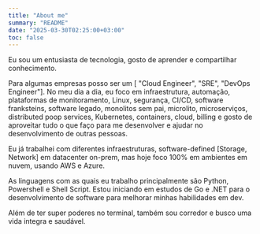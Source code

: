 ```yaml
---
title: "About me"
summary: "README"
date: "2025-03-30T02:25:00+03:00"
toc: false
---
```


Eu sou um entusiasta de tecnologia, gosto de aprender e compartilhar conhecimento. 

Para algumas empresas posso ser um [ "Cloud Engineer", "SRE", "DevOps Engineer"]. No meu dia a dia, eu foco em infraestrutura, automação, plataformas de monitoramento, Linux, segurança, CI/CD, software franksteins, software legado, monolitos sem pai, microlito, microserviços, distributed poop services, Kubernetes, containers, cloud, billing e gosto de aproveitar tudo o que faço para me desenvolver e ajudar no desenvolvimento de outras pessoas. 

Eu já trabalhei com diferentes infraestruturas, software-defined [Storage, Network] em datacenter on-prem, mas hoje foco 100% em ambientes em nuvem, usando AWS e Azure.

As linguagens com as quais eu trabalho principalmente são Python, Powershell e Shell Script. Estou iniciando em estudos de Go e .NET para o desenvolvimento de software para melhorar minhas habilidades em dev. 

Além de ter super poderes no terminal, também sou corredor e busco uma vida integra e saudável. 


